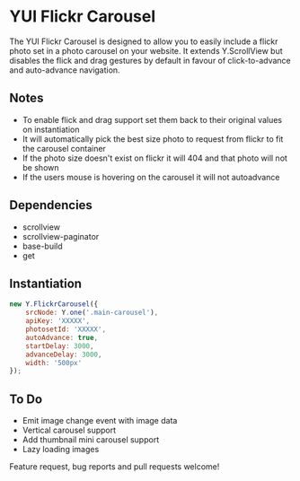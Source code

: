 YUI Flickr Carousel
===================

The YUI Flickr Carousel is designed to allow you to easily include a flickr photo set in a photo carousel on your website. It extends Y.ScrollView but disables the flick and drag gestures by default in favour of click-to-advance and auto-advance navigation.

Notes
-----
*   To enable flick and drag support set them back to their original values on instantiation
*   It will automatically pick the best size photo to request from flickr to fit the carousel container
*   If the photo size doesn't exist on flickr it will 404 and that photo will not be shown
*   If the users mouse is hovering on the carousel it will not autoadvance

Dependencies
------------
*   scrollview
*   scrollview-paginator
*   base-build
*   get

Instantiation
-------------
```javascript
new Y.FlickrCarousel({
    srcNode: Y.one('.main-carousel'),
    apiKey: 'XXXXX',
    photosetId: 'XXXXX',
    autoAdvance: true,
    startDelay: 3000,
    advanceDelay: 3000,
    width: '500px'
});
```

To Do
-----
*   Emit image change event with image data
*   Vertical carousel support
*   Add thumbnail mini carousel support
*   Lazy loading images

Feature request, bug reports and pull requests welcome!